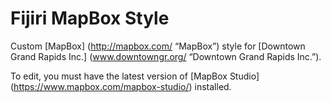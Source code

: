 # Fijiri MapBox Style

Custom [MapBox] (http://mapbox.com/ “MapBox”) style for [Downtown Grand Rapids Inc.] (www.downtowngr.org/ “Downtown Grand Rapids Inc.”).

To edit, you must have the latest version of [MapBox Studio] (https://www.mapbox.com/mapbox-studio/) installed.